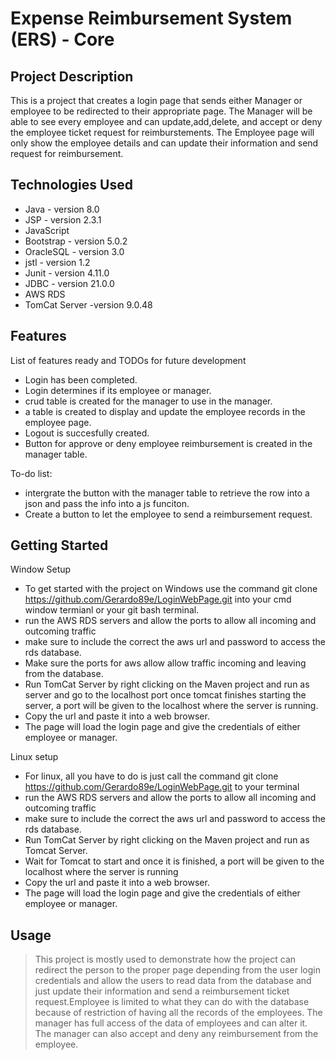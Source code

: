 # Expense Reimbursement System (ERS) - Core

## Project Description

This is a project that creates a login page that sends either Manager or employee to be redirected to their appropriate page. The Manager will be able to see every employee and can update,add,delete, and accept or deny the employee ticket request for reimburstements. The Employee page will only show the employee details and can update their information and send request for reimbursement.

## Technologies Used

* Java - version 8.0
* JSP - version 2.3.1
* JavaScript
* Bootstrap - version 5.0.2
* OracleSQL - version 3.0
* jstl - version 1.2
* Junit - version 4.11.0
* JDBC - version 21.0.0
* AWS RDS
* TomCat Server -version 9.0.48

## Features

List of features ready and TODOs for future development
* Login has been completed.
* Login determines if its employee or manager.
* crud table is created for the manager to use in the manager.
* a table is created to display and update the employee records in the employee page.
* Logout is succesfully created.
* Button for approve or deny employee reimbursement is created in the manager table.

To-do list:
* intergrate the button with the manager table to retrieve the row into a json and pass the info into a js funciton.
* Create a button to let the employee to send a reimbursement request.

## Getting Started
   
Window Setup
* To get started with the project on Windows use the command git clone https://github.com/Gerardo89e/LoginWebPage.git into your cmd window termianl or your git bash terminal.
* run the AWS RDS servers and allow the ports to allow all incoming and outcoming traffic
* make sure to include the correct the aws url and password to access the rds database.
* Make sure the ports for aws allow allow traffic incoming and leaving from the database.
* Run TomCat Server by right clicking on the Maven project and run as server and go to the localhost port once tomcat finishes starting the server, a port will be given to the localhost where the server is running.
* Copy the url and paste it into a web browser.
* The page will load the login page and give the credentials of either employee or manager.

Linux setup
* For linux, all you have to do is just call the command git clone https://github.com/Gerardo89e/LoginWebPage.git to your terminal
* run the AWS RDS servers and allow the ports to allow all incoming and outcoming traffic
* make sure to include the correct the aws url and password to access the rds database.
* Run TomCat Server by right clicking on the Maven project and run as Tomcat Server.
* Wait for Tomcat to start and once it is finished, a port will be given to the localhost where the server is running
* Copy the url and paste it into a web browser.
* The page will load the login page and give the credentials of either employee or manager.

## Usage
> This project is mostly used to demonstrate how the project can redirect the person to the proper page depending from the user login credentials and allow the users to read data from the database and just update their information and send a reimbursement ticket request.Employee is limited to what they can do with the database because of restriction of having all the records of the employees. The manager has full access of the data of employees and can alter it. The manager can also accept and deny any reimbursement from the employee.
